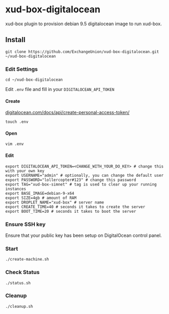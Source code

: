 # xud-box-digitalocean
xud-box plugin to provision debian 9.5 digitalocean image to run xud-box.

## Install
`git clone https://github.com/ExchangeUnion/xud-box-digitalocean.git ~/xud-box-digitalocean`

### Edit Settings
`cd ~/xud-box-digitalocean`

Edit `.env` file and fill in your `DIGITALOCEAN_API_TOKEN`

#### Create
[digitalocean.com/docs/api/create-personal-access-token/](https://www.digitalocean.com/docs/api/create-personal-access-token/)

`touch .env`

#### Open
`vim .env`

#### Edit
```
export DIGITALOCEAN_API_TOKEN=<CHANGE_WITH_YOUR_DO_KEY> # change this with your own key
export USERNAME="admin" # optionally, you can change the default user
export PASSWORD="lollercopter#123" # change this password
export TAG="xud-box-simnet" # tag is used to clear up your running instances
export BASE_IMAGE=debian-9-x64
export SIZE=4gb # amount of RAM
export DROPLET_NAME="xud-box" # server name
export CREATE_TIME=40 # seconds it takes to create the server
export BOOT_TIME=20 # seconds it takes to boot the server
```

### Ensure SSH key
Ensure that your public key has been setup on DigitalOcean control panel.

### Start
`./create-machine.sh`

### Check Status
`./status.sh`

### Cleanup
`./cleanup.sh`
